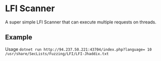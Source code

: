 # LFI Scanner

A super simple LFI Scanner that can execute multiple requests on threads.

## Example
Usage `dotnet run http://94.237.50.221:43704/index.php?language= 10 /usr/share/SecLists/Fuzzing/LFI/LFI-Jhaddix.txt` 